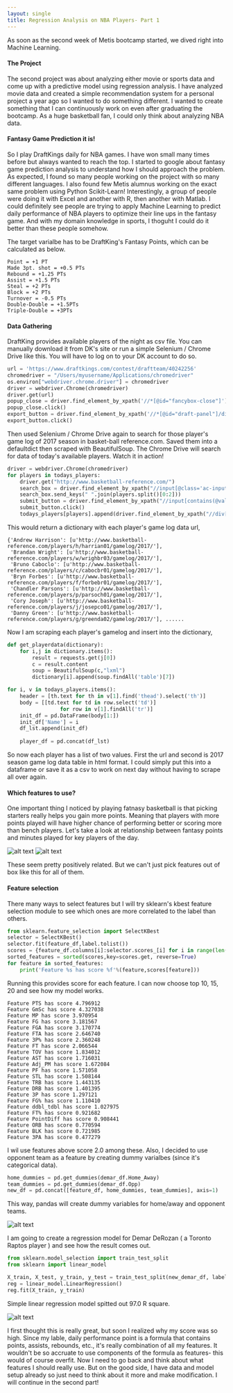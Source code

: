 ```yaml
---
layout: single
title: Regression Analysis on NBA Players- Part 1
---
```


As soon as the second week of Metis bootcamp started, we dived right into Machine Learning. 


#### The Project 

The second project was about analyzing either movie or sports data and come up with a predictive model using regression analysis. I have analyzed movie data and created a simple recommendation system for a personal project a year ago so I wanted to do something different. I wanted to create something that I can continuously work on even after graduating the bootcamp. As a huge basketball fan, I could only think about analyzing NBA data. 



#### Fantasy Game Prediction it is!

So I play DraftKings daily for NBA games. I have won small many times before but always wanted to reach the top. I started to google about fantasy game prediction analysis to understand how I should approach the problem. As expected, I found so many people working on the project with so many different languages. I also found few Metis alumnus working on the exact same problem using Python Scikit-Learn! Interestingly, a group of people were doing it with Excel and another with R, then another with Matlab. I could definitely see people are trying to apply Machine Learning to predict daily performance of NBA players to optimize their line ups in the fantasy game. And with my domain knowledge in sports, I thoguht I could do it better than these people somehow.


The target varialbe has to be DraftKing's Fantasy Points, which can be calculated as below.

```
Point = +1 PT
Made 3pt. shot = +0.5 PTs
Rebound = +1.25 PTs
Assist = +1.5 PTs
Steal = +2 PTs
Block = +2 PTs
Turnover = -0.5 PTs
Double-Double = +1.5PTs
Triple-Double = +3PTs
```

#### Data Gathering

DraftKing provides available players of the night as csv file. You can manually download it from DK's site or run a simple Selenium / Chrome Drive like this. You will have to log on to your DK account to do so. 

```python
url = 'https://www.draftkings.com/contest/draftteam/40242256'
chromedriver = "/Users/myusername/Applications/chromedriver"
os.environ["webdriver.chrome.driver"] = chromedriver
driver = webdriver.Chrome(chromedriver)
driver.get(url)
popup_close = driver.find_element_by_xpath('//*[@id="fancybox-close"]')
popup_close.click()
export_button = driver.find_element_by_xpath('//*[@id="draft-panel"]/div/div[1]/div[9]/a/img')
export_button.click()
```

Then used Selenium / Chrome Drive again to search for those player's game log of 2017 season in basket-ball reference.com. Saved them into a defaultdict then scraped with BeautifulSoup. 
The Chrome Drive will search for data of today's available players. Watch it in action!

```python
driver = webdriver.Chrome(chromedriver)
for players in todays_players:
    driver.get("http://www.basketball-reference.com/")
    search_box = driver.find_element_by_xpath("//input[@class='ac-input completely']")
    search_box.send_keys(" ".join(players.split()[0:2]))
    submit_button = driver.find_element_by_xpath("//input[contains(@value, 'Search')]")
    submit_button.click()
    todays_players[players].append(driver.find_element_by_xpath("//div[@id='player_gamelogs']/div[@class='search-item'][last()]/div[@class='search-item-name']/a").get_attribute('href'))
```

This would return a dictionary with each player's game log data url,

```
{'Andrew Harrison': [u'http://www.basketball-reference.com/players/h/harrian01/gamelog/2017/'],
 'Brandan Wright': [u'http://www.basketball-reference.com/players/w/wrighbr03/gamelog/2017/'],
 'Bruno Caboclo': [u'http://www.basketball-reference.com/players/c/cabocbr01/gamelog/2017/'],
 'Bryn Forbes': [u'http://www.basketball-reference.com/players/f/forbebr01/gamelog/2017/'],
 'Chandler Parsons': [u'http://www.basketball-reference.com/players/p/parsoch01/gamelog/2017/'],
 'Cory Joseph': [u'http://www.basketball-reference.com/players/j/josepco01/gamelog/2017/'],
 'Danny Green': [u'http://www.basketball-reference.com/players/g/greenda02/gamelog/2017/'], ......
```

Now I am scraping each player's gamelog and insert into the dictionary,

```python
def get_playerdata(dictionary):
    for i,j in dictionary.items():
        result = requests.get(j[0])
        c = result.content
        soup = BeautifulSoup(c,"lxml")
        dictionary[i].append(soup.findAll('table')[7])
```

```python
for i, v in todays_players.items():
    header = [th.text for th in v[1].find('thead').select('th')]
    body = [[td.text for td in row.select('td')]
                 for row in v[1].findAll('tr')]
    init_df = pd.DataFrame(body[1:])
    init_df['Name'] = i
    df_lst.append(init_df)
    
    player_df = pd.concat(df_lst)
```
So now each player has a list of two values. First the url and second is 2017 season game log data table in html format. I could simply put this into a dataframe or save it as a csv to work on next day without having to scrape all over again.

#### Which features to use?

One important thing I noticed by playing fatnasy basketball is that picking starters really helps you gain more points. Meaning that players with more points played will have higher chance of performing better or scoring more than bench players. Let's take a look at relationship between fantasy points and minutes played for key players of the day. 

![alt text](/images/minutes_pts.png "features")
![alt text](/images/homeaway.png "homeaway")

These seem pretty positively related. But we can't just pick features out of box like this for all of them. 

#### Feature selection

There many ways to select features but I will try sklearn's kbest feature selection module to see which ones are more correlated to the label than others. 

```python
from sklearn.feature_selection import SelectKBest
selector = SelectKBest()
selector.fit(feature_df,label.tolist())
scores = {feature_df.columns[i]:selector.scores_[i] for i in range(len(feature_df.columns))}
sorted_features = sorted(scores,key=scores.get, reverse=True)
for feature in sorted_features:
    print('Feature %s has score %f'%(feature,scores[feature]))
```

Running this provides score for each feature. I can now choose top 10, 15, 20 and see how my model works.

```
Feature PTS has score 4.796912
Feature GmSc has score 4.327038
Feature MP has score 3.970954
Feature FG has score 3.181567
Feature FGA has score 3.170774
Feature FTA has score 2.646740
Feature 3P% has score 2.360248
Feature FT has score 2.066544
Feature TOV has score 1.834012
Feature AST has score 1.716031
Feature Adj_PM has score 1.672084
Feature PF has score 1.571058
Feature STL has score 1.508144
Feature TRB has score 1.443135
Feature DRB has score 1.401395
Feature 3P has score 1.297121
Feature FG% has score 1.110410
Feature ddbl_tdbl has score 1.027975
Feature FT% has score 0.921682
Feature PointDiff has score 0.908441
Feature ORB has score 0.770594
Feature BLK has score 0.721985
Feature 3PA has score 0.477279
```

I wil use features above score 2.0 among these. Also, I decided to use opponent team as a feature by creating dummy varialbes (since it's categorical data).

```python
home_dummies = pd.get_dummies(demar_df.Home_Away)
team_dummies = pd.get_dummies(demar_df.Opp)
new_df = pd.concat([feature_df, home_dummies, team_dummies], axis=1)
```

This way, pandas will create dummy variables for home/away and opponent teams. 

![alt text](/images/features_df.png "feature preview")

I am going to create a regression model for Demar DeRozan ( a Toronto Raptos player ) and see how the result comes out.


```python
from sklearn.model_selection import train_test_split
from sklearn import linear_model

X_train, X_test, y_train, y_test = train_test_split(new_demar_df, label, test_size=0.3, random_state=42)
reg = linear_model.LinearRegression()
reg.fit(X_train, y_train)
```

Simple linear regression model spitted out 97.0 R square.

![alt text](/images/predict_actual.png "predict_vs_actual")

I first thought this is really great, but soon I realized why my score was so high. Since my lable, daily performance point is a formula that contains points, assists, rebounds, etc., it's really combination of all my features. It wouldn't be so accruate to use components of the formula as features- this would of course overfit. Now I need to go back and think about what features I should really use. But on the good side, I have data and model setup already so just need to think about it more and make modification. I will continue in the second part!
